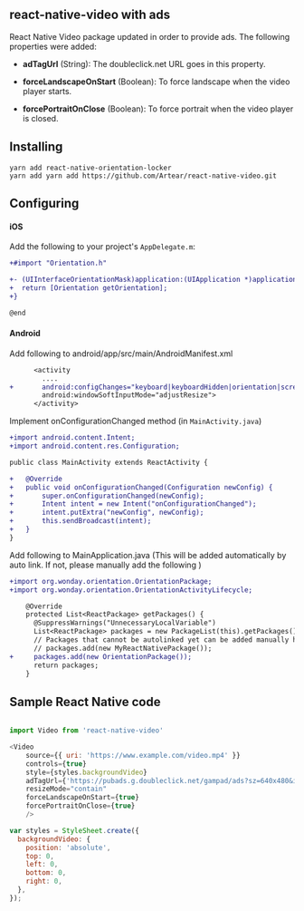 ## react-native-video with ads

React Native Video package updated in order to provide ads. The following properties were added:

* **adTagUrl** (String): The doubleclick.net URL goes in this property.

* **forceLandscapeOnStart** (Boolean): To force landscape when the video player starts.

* **forcePortraitOnClose** (Boolean): To force portrait when the video player is closed.

## Installing

```
yarn add react-native-orientation-locker
yarn add yarn add https://github.com/Artear/react-native-video.git
```

## Configuring

#### iOS

Add the following to your project's `AppDelegate.m`:

```diff
+#import "Orientation.h"

+- (UIInterfaceOrientationMask)application:(UIApplication *)application supportedInterfaceOrientationsForWindow:(UIWindow *)window {
+  return [Orientation getOrientation];
+}

@end
```

#### Android

Add following to android/app/src/main/AndroidManifest.xml

```diff
      <activity
        ....
+       android:configChanges="keyboard|keyboardHidden|orientation|screenSize"
        android:windowSoftInputMode="adjustResize">
      </activity>
```

Implement onConfigurationChanged method (in `MainActivity.java`)

```diff
+import android.content.Intent;
+import android.content.res.Configuration;

public class MainActivity extends ReactActivity {

+   @Override
+   public void onConfigurationChanged(Configuration newConfig) {
+       super.onConfigurationChanged(newConfig);
+       Intent intent = new Intent("onConfigurationChanged");
+       intent.putExtra("newConfig", newConfig);
+       this.sendBroadcast(intent);
+   }
}
```

Add following to MainApplication.java
(This will be added automatically by auto link. If not, please manually add the following )

```diff
+import org.wonday.orientation.OrientationPackage;
+import org.wonday.orientation.OrientationActivityLifecycle;

    @Override
    protected List<ReactPackage> getPackages() {
      @SuppressWarnings("UnnecessaryLocalVariable")
      List<ReactPackage> packages = new PackageList(this).getPackages();
      // Packages that cannot be autolinked yet can be added manually here, for example:
      // packages.add(new MyReactNativePackage());
+     packages.add(new OrientationPackage());
      return packages;
    }
```

## Sample React Native code

```javascript

import Video from 'react-native-video'

<Video
    source={{ uri: 'https://www.example.com/video.mp4' }}
    controls={true}
    style={styles.backgroundVideo}
    adTagUrl={'https://pubads.g.doubleclick.net/gampad/ads?sz=640x480&iu=/124319096/external/single_ad_samples&ciu_szs=300x250&impl=s&gdfp_req=1&env=vp&output=vast&unviewed_position_start=1&cust_params=deployment%3Ddevsite%26sample_ct%3Dlinear&correlator='}
    resizeMode="contain"
    forceLandscapeOnStart={true}
    forcePortraitOnClose={true}
    />

var styles = StyleSheet.create({
  backgroundVideo: {
    position: 'absolute',
    top: 0,
    left: 0,
    bottom: 0,
    right: 0,
  },
});

```
